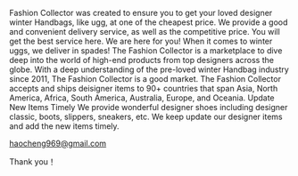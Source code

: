 Fashion Collector was created to ensure you to get your loved designer winter Handbags, like ugg, at one of the cheapest price. We provide a good and convenient delivery service, as well as the competitive price. You will get the best service here. We are here for you! When it comes to winter uggs, we deliver in spades! The Fashion Collector is a marketplace to dive deep into the world of high-end products from top designers across the globe. With a deep understanding of the pre-loved winter Handbag industry since 2011, The Fashion Collector is a good market. The Fashion Collector accepts and ships deisigner items to 90+ countries that span Asia, North America, Africa, South America, Australia, Europe, and Oceania. Update New Items Timely We provide wonderful designer shoes including designer classic, boots, slippers, sneakers, etc. We keep update our designer items and add the new items timely.

haocheng969@gmail.com

Thank you！

